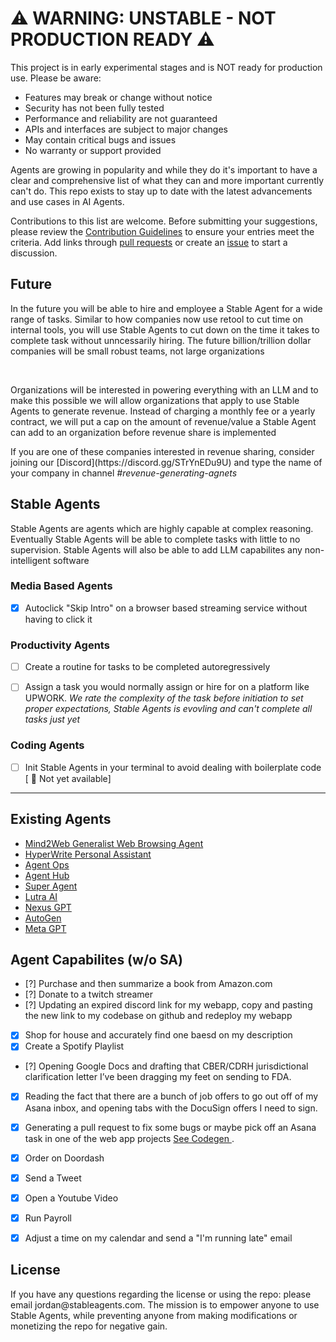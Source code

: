 # ⚠️ WARNING: UNSTABLE - NOT PRODUCTION READY ⚠️

This project is in early experimental stages and is NOT ready for production use. Please be aware:

- Features may break or change without notice
- Security has not been fully tested
- Performance and reliability are not guaranteed
- APIs and interfaces are subject to major changes
- May contain critical bugs and issues
- No warranty or support provided


Agents are growing in popularity and while they do it's important to have a clear and comprehensive list of what they can and more important currently can't do. This repo exists to stay up to date with the latest advancements and use cases in AI Agents.

Contributions to this list are welcome. Before submitting your suggestions, please review the [Contribution Guidelines](CONTRIBUTING.md) to ensure your entries meet the criteria. Add links through [pull requests](https://github.com/plowsai/stableagents/pulls) or create an [issue](https://github.com/plowsai/stableagents/issues) to start a discussion.


## Future 

<p> In the future you will be able to hire and employee a Stable Agent for a wide range of tasks. Similar to how companies now use retool to cut time on internal tools, you will use Stable Agents to cut down on the time it takes to complete task without unncessarily hiring. The future billion/trillion dollar companies will be small robust teams, not large organizations</p>

<br>

<p> Organizations will be interested in powering everything with an LLM and to make this possible we will allow organizations that apply to use Stable Agents to generate revenue. Instead of charging a monthly fee or a yearly contract, we will put a cap on the amount of revenue/value a Stable Agent can add to an organization before revenue share is implemented </p>

<p> If you are one of these companies interested in revenue sharing, consider joining our [Discord](https://discord.gg/STrYnEDu9U) and type the name of your company in channel <i> #revenue-generating-agnets</i>

## Stable Agents
<p> Stable Agents are agents which are highly capable at complex reasoning. Eventually Stable Agents will be able to complete tasks with little to no supervision. Stable Agents will also be able to add LLM capabilites any non-intelligent software</p>

### Media Based Agents
- [X] Autoclick "Skip Intro" on a browser based streaming service without having to click it 


### Productivity Agents
- [ ] Create a routine for tasks to be completed autoregressively

- [ ] Assign a task you would normally assign or hire for on a platform like UPWORK. <i>We rate the complexity of the task before initiation to set proper expectations, Stable Agents is evovling and can't complete all tasks just yet</i>

### Coding Agents

- [ ] Init Stable Agents in your terminal to avoid dealing with boilerplate code [ 🚧 Not yet available]

<hr>

## Existing Agents

- [Mind2Web Generalist Web Browsing Agent](https://github.com/OSU-NLP-Group/Mind2Web)
- [HyperWrite Personal Assistant](https://www.hyperwriteai.com/personal-assistant)
- [Agent Ops](https://www.agentops.ai)
- [Agent Hub](https://agenthub.dev)
- [Super Agent](https://superagent.sh)
- [Lutra AI](https://lutra.ai)
- [Nexus GPT](https://gpt.nexus)
- [AutoGen](https://microsoft.github.io/autogen/)
- [Meta GPT](https://deepwisdom.ai)


## Agent Capabilites (w/o SA)

- [?] Purchase and then summarize a book from Amazon.com
- [?] Donate to a twitch streamer
- [?] Updating an expired discord link for my webapp, copy and pasting the new link to my codebase on github and redeploy my webapp
- [X] Shop for house and accurately find one baesd on my description
- [X] Create a Spotify Playlist
- [?] Opening Google Docs and drafting that CBER/CDRH jurisdictional clarification letter I’ve been dragging my feet on sending to FDA.
- [X] Reading the fact that there are a bunch of job offers to go out off of my Asana inbox, and opening tabs with the DocuSign offers I need to sign.
- [X] Generating a pull request to fix some bugs or maybe pick off an Asana task in one of the web app projects <a href="https://codegen.com"> See Codegen </a>.
- [X] Order on Doordash
- [X] Send a Tweet
- [X] Open a Youtube Video
- [X] Run Payroll
- [X] Adjust a time on my calendar and send a "I'm running late" email


## License 

<p> If you have any questions regarding the license or using the repo: please email jordan@stableagents.com. The mission is to empower anyone to use Stable Agents, while preventing anyone from making modifications or monetizing the repo for negative gain.</p>


